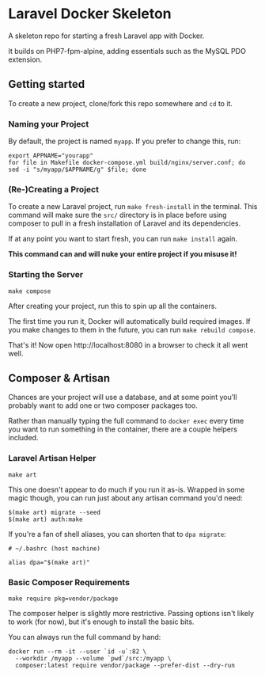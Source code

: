 # Laravel Docker Skeleton

A skeleton repo for starting a fresh Laravel app with Docker.

It builds on PHP7-fpm-alpine, adding essentials such as the MySQL PDO extension.



## Getting started

To create a new project, clone/fork this repo somewhere and `cd` to it.


### Naming your Project

By default, the project is named `myapp`. If you prefer to change this, run:

```
export APPNAME="yourapp"
for file in Makefile docker-compose.yml build/nginx/server.conf; do sed -i "s/myapp/$APPNAME/g" $file; done

```


### (Re-)Creating a Project

To create a new Laravel project, run `make fresh-install` in the terminal.
This command will make sure the `src/` directory is in place before using
composer to pull in a fresh installation of Laravel and its dependencies.

If at any point you want to start fresh, you can run `make install` again.

**This command can and will nuke your entire project if you misuse it!**


### Starting the Server

```
make compose
```

After creating your project, run this to spin up all the containers.

The first time you run it, Docker will automatically build required images.
If you make changes to them in the future, you can run `make rebuild compose`.

That's it! Now open http://localhost:8080 in a browser to check it all went well.



## Composer & Artisan

Chances are your project will use a database, and at some point you'll probably
want to add one or two composer packages too.

Rather than manually typing the full command to `docker exec` every time you want
to run something in the container, there are a couple helpers included.


### Laravel Artisan Helper

```
make art
```

This one doesn't appear to do much if you run it as-is. Wrapped in some magic
though, you can run just about any artisan command you'd need:

```
$(make art) migrate --seed
$(make art) auth:make
```

If you're a fan of shell aliases, you can shorten that to `dpa migrate`:

```
# ~/.bashrc (host machine)

alias dpa="$(make art)"
```


### Basic Composer Requirements

```
make require pkg=vendor/package
```

The composer helper is slightly more restrictive. Passing options isn't likely
to work (for now), but it's enough to install the basic bits.

You can always run the full command by hand:

```
docker run --rm -it --user `id -u`:82 \
  --workdir /myapp --volume `pwd`/src:/myapp \
  composer:latest require vendor/package --prefer-dist --dry-run
```
